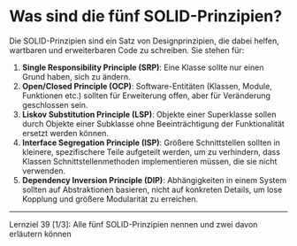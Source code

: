 # Was sind die fünf SOLID-Prinzipien?

Die SOLID-Prinzipien sind ein Satz von Designprinzipien, die dabei helfen, wartbaren und erweiterbaren Code zu schreiben. Sie stehen für:
1. **Single Responsibility Principle (SRP)**: Eine Klasse sollte nur einen Grund haben, sich zu ändern.
2. **Open/Closed Principle (OCP)**: Software-Entitäten (Klassen, Module, Funktionen etc.) sollten für Erweiterung offen, aber für Veränderung geschlossen sein.
3. **Liskov Substitution Principle (LSP)**: Objekte einer Superklasse sollen durch Objekte einer Subklasse ohne Beeinträchtigung der Funktionalität ersetzt werden können.
4. **Interface Segregation Principle (ISP)**:   Größere Schnittstellen sollten in kleinere, spezifischere Teile aufgeteilt werden, um zu verhindern, dass Klassen Schnittstellenmethoden implementieren müssen, die sie nicht verwenden.
5. **Dependency Inversion Principle (DIP)**: Abhängigkeiten in einem System sollten auf Abstraktionen basieren, nicht auf konkreten Details, um lose Kopplung und größere Modularität zu erreichen.

---

Lernziel 39 \[1/3\]: Alle fünf SOLID-Prinzipien nennen und zwei davon erläutern können
